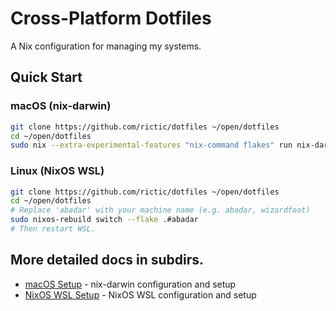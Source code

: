 # Cross-Platform Dotfiles

A Nix configuration for managing my systems.

## Quick Start

### macOS (nix-darwin)
```bash
git clone https://github.com/rictic/dotfiles ~/open/dotfiles
cd ~/open/dotfiles
sudo nix --extra-experimental-features "nix-command flakes" run nix-darwin/master#darwin-rebuild -- switch --flake .#rictic-macbook
```

### Linux (NixOS WSL)
```bash
git clone https://github.com/rictic/dotfiles ~/open/dotfiles
cd ~/open/dotfiles
# Replace 'abadar' with your machine name (e.g. abadar, wizardfoot)
sudo nixos-rebuild switch --flake .#abadar
# Then restart WSL.
```

## More detailed docs in subdirs.

- [macOS Setup](./nix-darwin/README.md) - nix-darwin configuration and setup
- [NixOS WSL Setup](./nixos-wsl/README.md) - NixOS WSL configuration and setup

